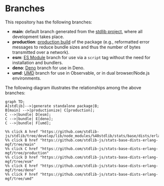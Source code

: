 <!--

@license Apache-2.0

Copyright (c) 2022 The Stdlib Authors.

Licensed under the Apache License, Version 2.0 (the "License");
you may not use this file except in compliance with the License.
You may obtain a copy of the License at

    http://www.apache.org/licenses/LICENSE-2.0

Unless required by applicable law or agreed to in writing, software
distributed under the License is distributed on an "AS IS" BASIS,
WITHOUT WARRANTIES OR CONDITIONS OF ANY KIND, either express or implied.
See the License for the specific language governing permissions and
limitations under the License.

-->

# Branches

This repository has the following branches:

-   **main**: default branch generated from the [stdlib project][stdlib-url], where all development takes place.
-   **production**: [production build][production-url] of the package (e.g., reformatted error messages to reduce bundle sizes and thus the number of bytes transmitted over a network).
-   **esm**: [ES Module][esm-url] branch for use via a `script` tag without the need for installation and bundlers.
-   **deno**: [Deno][deno-url] branch for use in Deno.
-   **umd**: [UMD][umd-url] branch for use in Observable, or in dual browser/Node.js environments.

The following diagram illustrates the relationships among the above branches:

```mermaid
graph TD;
A[stdlib]-->|generate standalone package|B;
B[main] -->|productionize| C[production];
C -->|bundle| D[esm];
C -->|bundle| E[deno];
C -->|bundle| F[umd];

%% click A href "https://github.com/stdlib-js/stdlib/tree/develop/lib/node_modules/%40stdlib/stats/base/dists/erlang/mgf"
%% click B href "https://github.com/stdlib-js/stats-base-dists-erlang-mgf/tree/main"
%% click C href "https://github.com/stdlib-js/stats-base-dists-erlang-mgf/tree/production"
%% click D href "https://github.com/stdlib-js/stats-base-dists-erlang-mgf/tree/esm"
%% click E href "https://github.com/stdlib-js/stats-base-dists-erlang-mgf/tree/deno"
%% click F href "https://github.com/stdlib-js/stats-base-dists-erlang-mgf/tree/umd"
```

[stdlib-url]: https://github.com/stdlib-js/stdlib/tree/develop/lib/node_modules/%40stdlib/stats/base/dists/erlang/mgf
[production-url]: https://github.com/stdlib-js/stats-base-dists-erlang-mgf/tree/production
[deno-url]: https://github.com/stdlib-js/stats-base-dists-erlang-mgf/tree/deno
[umd-url]: https://github.com/stdlib-js/stats-base-dists-erlang-mgf/tree/umd
[esm-url]: https://github.com/stdlib-js/stats-base-dists-erlang-mgf/tree/esm